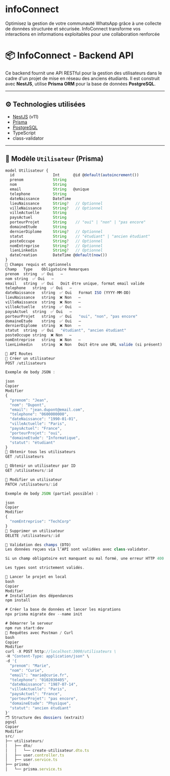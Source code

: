 # infoConnect
Optimisez la gestion de votre communauté WhatsApp grâce à une collecte de données structurée et sécurisée. InfoConnect transforme vos interactions en informations exploitables pour une collaboration renforcée


# 📦 InfoConnect - Backend API

Ce backend fournit une API RESTful pour la gestion des utilisateurs dans le cadre d'un projet de mise en réseau des anciens étudiants. Il est construit avec **NestJS**, utilise **Prisma ORM** pour la base de données **PostgreSQL**.

---

## ⚙️ Technologies utilisées

- [NestJS](https://nestjs.com/) (v11)
- [Prisma](https://www.prisma.io/)
- [PostgreSQL](https://www.postgresql.org/)
- TypeScript
- class-validator

---

## 🧱 Modèle `Utilisateur` (Prisma)

```ts
model Utilisateur {
  id                 Int      @id @default(autoincrement())
  prenom             String
  nom                String
  email              String   @unique
  telephone          String
  dateNaissance      DateTime
  lieuNaissance      String?   // Optionnel
  villeNaissance     String?   // Optionnel
  villeActuelle      String
  paysActuel         String
  porteurProjet      String    // "oui" | "non" | "pas encore"
  domaineEtude       String
  dernierDiplome     String?   // Optionnel
  statut             String    // "étudiant" | "ancien étudiant"
  posteOccupe        String?   // Optionnel
  nomEntreprise      String?   // Optionnel
  lienLinkedin       String?   // Optionnel
  dateCreation       DateTime @default(now())
}
🧾 Champs requis et optionnels
Champ	Type	Obligatoire	Remarques
prenom	string	✅ Oui	—
nom	string	✅ Oui	—
email	string	✅ Oui	Doit être unique, format email valide
telephone	string	✅ Oui	—
dateNaissance	string	✅ Oui	Format ISO (YYYY-MM-DD)
lieuNaissance	string	❌ Non	—
villeNaissance	string	❌ Non	—
villeActuelle	string	✅ Oui	—
paysActuel	string	✅ Oui	—
porteurProjet	string	✅ Oui	"oui", "non", "pas encore"
domaineEtude	string	✅ Oui	—
dernierDiplome	string	❌ Non	—
statut	string	✅ Oui	"étudiant", "ancien étudiant"
posteOccupe	string	❌ Non	—
nomEntreprise	string	❌ Non	—
lienLinkedin	string	❌ Non	Doit être une URL valide (si présent)

📡 API Routes
🔹 Créer un utilisateur
POST /utilisateurs

Exemple de body JSON :

json
Copier
Modifier
{
  "prenom": "Jean",
  "nom": "Dupont",
  "email": "jean.dupont@email.com",
  "telephone": "0600000000",
  "dateNaissance": "1990-01-01",
  "villeActuelle": "Paris",
  "paysActuel": "France",
  "porteurProjet": "oui",
  "domaineEtude": "Informatique",
  "statut": "étudiant"
}
🔹 Obtenir tous les utilisateurs
GET /utilisateurs

🔹 Obtenir un utilisateur par ID
GET /utilisateurs/:id

🔹 Modifier un utilisateur
PATCH /utilisateurs/:id

Exemple de body JSON (partiel possible) :

json
Copier
Modifier
{
  "nomEntreprise": "TechCorp"
}
🔹 Supprimer un utilisateur
DELETE /utilisateurs/:id

🔐 Validation des champs (DTO)
Les données reçues via l’API sont validées avec class-validator.

Si un champ obligatoire est manquant ou mal formé, une erreur HTTP 400 est renvoyée.

Les types sont strictement validés.

🚀 Lancer le projet en local
bash
Copier
Modifier
# Installation des dépendances
npm install

# Créer la base de données et lancer les migrations
npx prisma migrate dev --name init

# Démarrer le serveur
npm run start:dev
🧪 Requêtes avec Postman / Curl
bash
Copier
Modifier
curl -X POST http://localhost:3000/utilisateurs \
-H "Content-Type: application/json" \
-d '{
  "prenom": "Marie",
  "nom": "Curie",
  "email": "marie@curie.fr",
  "telephone": "0102030405",
  "dateNaissance": "1987-07-14",
  "villeActuelle": "Paris",
  "paysActuel": "France",
  "porteurProjet": "pas encore",
  "domaineEtude": "Physique",
  "statut": "ancien étudiant"
}'
🗂 Structure des dossiers (extrait)
pgsql
Copier
Modifier
src/
├── utilisateurs/
│   ├── dto/
│   │   └── create-utilisateur.dto.ts
│   ├── user.controller.ts
│   ├── user.service.ts
├── prisma/
│   └── prisma.service.ts